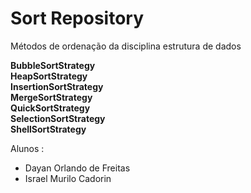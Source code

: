 # Sort Repository

Métodos de ordenação da disciplina estrutura de dados

**BubbleSortStrategy  
HeapSortStrategy  
InsertionSortStrategy  
MergeSortStrategy  
QuickSortStrategy  
SelectionSortStrategy  
ShellSortStrategy**  

Alunos :
* Dayan Orlando de Freitas
* Israel Murilo Cadorin

